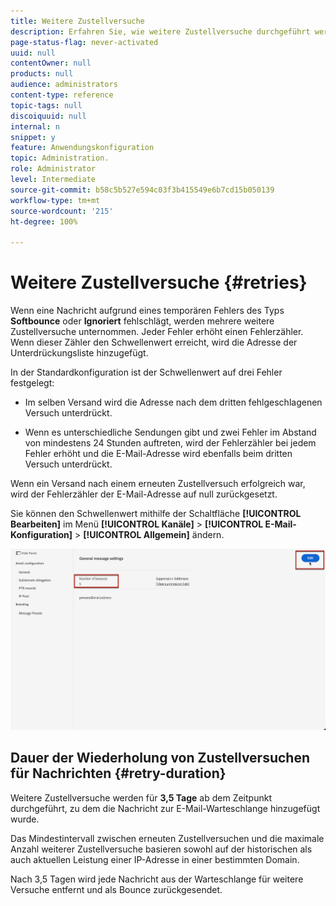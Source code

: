 ```yaml
---
title: Weitere Zustellversuche
description: Erfahren Sie, wie weitere Zustellversuche durchgeführt werden, bevor eine Adresse an die Unterdrückungsliste gesendet wird.
page-status-flag: never-activated
uuid: null
contentOwner: null
products: null
audience: administrators
content-type: reference
topic-tags: null
discoiquuid: null
internal: n
snippet: y
feature: Anwendungskonfiguration
topic: Administration.
role: Administrator
level: Intermediate
source-git-commit: b58c5b527e594c03f3b415549e6b7cd15b050139
workflow-type: tm+mt
source-wordcount: '215'
ht-degree: 100%

---
```



# Weitere Zustellversuche {#retries}

Wenn eine Nachricht aufgrund eines temporären Fehlers des Typs **Softbounce** oder **Ignoriert** fehlschlägt, werden mehrere weitere Zustellversuche unternommen. Jeder Fehler erhöht einen Fehlerzähler. Wenn dieser Zähler den Schwellenwert erreicht, wird die Adresse der Unterdrückungsliste hinzugefügt.

In der Standardkonfiguration<!--so can you edit this setting or not?? contradictory information was given--> ist der Schwellenwert auf drei Fehler festgelegt:

* Im selben Versand wird die Adresse nach dem dritten fehlgeschlagenen Versuch unterdrückt.

* Wenn es unterschiedliche Sendungen gibt und zwei Fehler im Abstand von mindestens 24 Stunden auftreten, wird der Fehlerzähler bei jedem Fehler erhöht und die E-Mail-Adresse wird ebenfalls beim dritten Versuch unterdrückt.

Wenn ein Versand nach einem erneuten Zustellversuch erfolgreich war, wird der Fehlerzähler der E-Mail-Adresse auf null zurückgesetzt.

Sie können den Schwellenwert mithilfe der Schaltfläche **[!UICONTROL Bearbeiten]** im Menü **[!UICONTROL Kanäle]** > **[!UICONTROL E-Mail-Konfiguration]** > **[!UICONTROL Allgemein]** ändern.<!--currently you can edit this in staging // now I see in UI: Suppression rule > Bounce days??? > 4-->

![](../assets/retries-edition.png)

## Dauer der Wiederholung von Zustellversuchen für Nachrichten {#retry-duration}

Weitere Zustellversuche werden für **3,5 Tage** ab dem Zeitpunkt durchgeführt, zu dem die Nachricht zur E-Mail-Warteschlange hinzugefügt wurde.

Das Mindestintervall zwischen erneuten Zustellversuchen und die maximale Anzahl weiterer Zustellversuche <!--managed by the Enhanced MTA,--> basieren sowohl auf der historischen als auch aktuellen Leistung einer IP-Adresse in einer bestimmten Domain.

Nach 3,5 Tagen wird jede Nachricht aus der Warteschlange für weitere Versuche entfernt und als Bounce zurückgesendet.<!--???-->